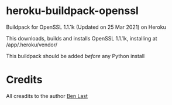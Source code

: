 # heroku-buildpack-openssl
Buildpack for OpenSSL 1.1.1k (Updated on 25 Mar 2021) on Heroku

This downloads, builds and installs OpenSSL 1.1.1k, installing at
/app/.heroku/vendor/

This buildpack should be added *before* any Python install

# Credits
All creadits to the author [Ben Last](https://github.com/benlast)
